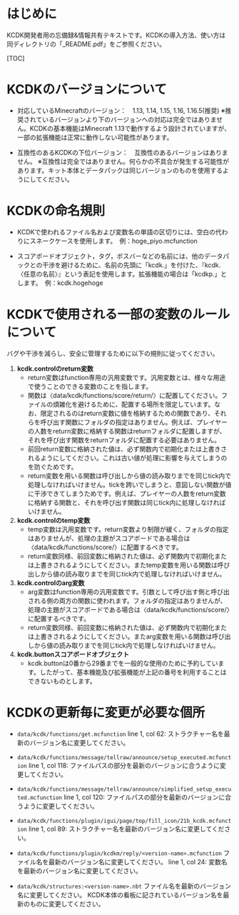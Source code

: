 # はじめに

KCDK開発者用の忘備録&情報共有テキストです。KCDKの導入方法、使い方は同ディレクトリの「_README.pdf」をご参照ください。

[TOC]

# KCDKのバージョンについて

* 対応しているMinecraftのバージョン：　1.13, 1.14, 1.15, 1.16, 1.16.5(推奨)
  ※推奨されているバージョンより下のバージョンへの対応は完全ではありません。KCDKの基本機能はMinecraft 1.13で動作するよう設計されていますが、一部の拡張機能は正常に動作しない可能性があります。

* 互換性のあるKCDKの下位バージョン：　互換性のあるバージョンはありません。
  ※互換性は完全ではありません。何らかの不具合が発生する可能性があります。キット本体とデータパックは同じバージョンのものを使用するようにしてください。



# KCDKの命名規則

* KCDKで使われるファイル名および変数名の単語の区切りには、空白の代わりにスネークケースを使用します。　例：hoge_piyo.mcfunction

* スコアボードオブジェクト，タグ，ボスバーなどの名前には、他のデータパックとの干渉を避けるために、名前の先頭に「kcdk.」を付けた、『kcdk.〈任意の名前〉』という表記を使用します。拡張機能の場合は「kcdkp.」とします。　例：kcdk.hogehoge



# KCDKで使用される一部の変数のルールについて

バグや干渉を減らし、安全に管理するために以下の規則に従ってください。

1. **kcdk.controlのreturn変数**
   * return変数はfunction専用の汎用変数です。汎用変数とは、様々な用途で使うことのできる変数のことを指します。
   * 関数は〈data/kcdk/functions/score/return/〉に配置してください。ファイルの煩雑化を避けるために、配置する場所を限定しています。なお、限定されるのはreturn変数に値を格納するための関数であり、それらを呼び出す関数にフォルダの指定はありません。例えば、プレイヤーの人数をreturn変数に格納する関数はreturnフォルダに配置しますが、それを呼び出す関数をreturnフォルダに配置する必要はありません。
   * 前回return変数に格納された値は、必ず関数内で初期化または上書きされるようにしてください。これは古い値が処理に影響を与えてしまうのを防ぐためです。
   * return変数を用いる関数は呼び出しから値の読み取りまでを同じtick内で処理しなければいけません。tickを跨いでしまうと、意図しない関数が値に干渉できてしまうためです。例えば、プレイヤーの人数をreturn変数に格納する関数と、それを呼び出す関数は同じtick内に処理しなければいけません。
2. **kcdk.controlのtemp変数**
   * temp変数は汎用変数です。return変数より制限が緩く、フォルダの指定はありませんが、処理の主題がスコアボードである場合は〈data/kcdk/functions/score/〉に配置するべきです。
   * return変数同様、前回変数に格納された値は、必ず関数内で初期化または上書きされるようにしてください。またtemp変数を用いる関数は呼び出しから値の読み取りまでを同じtick内で処理しなければいけません。
3. **kcdk.controlのarg変数**
   * arg変数はfunction専用の汎用変数です。引数として呼び出す側と呼び出される側の両方の関数に使われます。フォルダの指定はありませんが、処理の主題がスコアボードである場合は〈data/kcdk/functions/score/〉に配置するべきです。
   * return変数同様、前回変数に格納された値は、必ず関数内で初期化または上書きされるようにしてください。またarg変数を用いる関数は呼び出しから値の読み取りまでを同じtick内で処理しなければいけません。
4. **kcdk.buttonスコアボードオブジェクト**
   * kcdk.buttonは0番から29番までを一般的な使用のために予約しています。したがって、基本機能及び拡張機能が上記の番号を利用することはできないものとします。



# KCDKの更新毎に変更が必要な個所

* `data/kcdk/functions/get.mcfunction`
  line 1, col 62: ストラクチャー名を最新のバージョン名に変更してください。

* `data/kcdk/functions/message/tellraw/announce/setup_executed.mcfunction`
  line 1, col 118: ファイルパスの部分を最新のバージョンに合うように変更してください。

* `data/kcdk/functions/message/tellraw/announce/simplified_setup_executed.mcfunction`
  line 1, col 120: ファイルパスの部分を最新のバージョンに合うように変更してください。

* `data/kcdk/functions/plugin/igui/page/top/fill_icon/21b_kcdk.mcfunction`
  line 1, col 89: ストラクチャー名を最新のバージョン名に変更してください。

* `data/kcdk/functions/plugin/kcdkm/reply/<version-name>.mcfunction`
  ファイル名を最新のバージョン名に変更してください。
  line 1, col 24: 変数名を最新のバージョン名に変更してください。

* `data/kcdk/structures:<version-name>.nbt`
ファイル名を最新のバージョン名に変更してください。
KCDK本体の看板に記されているバージョン名を最新のものに変更してください。

